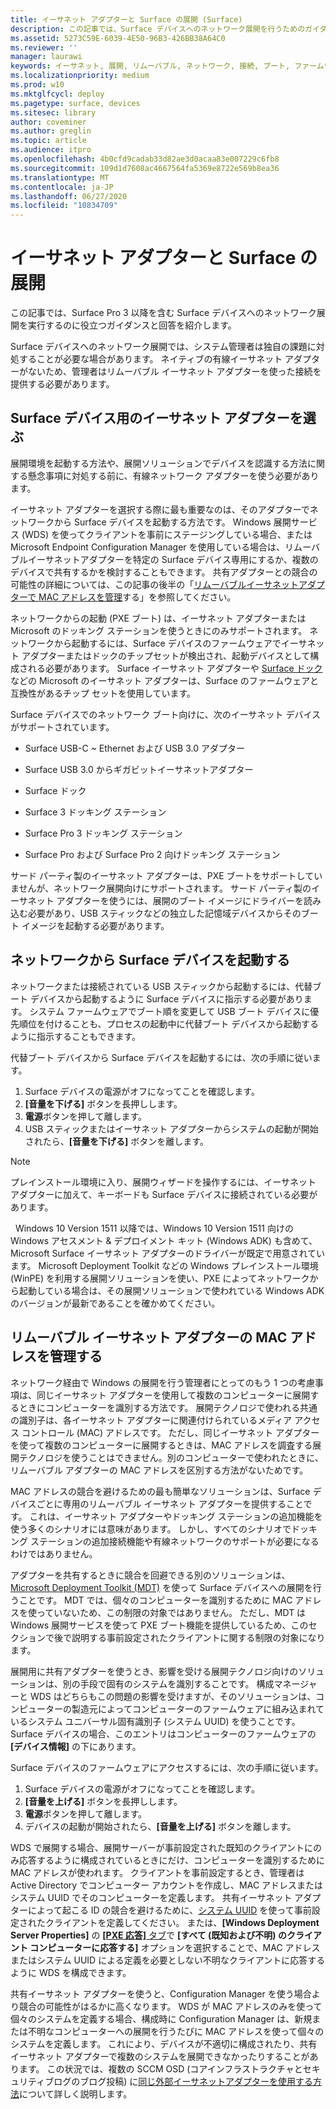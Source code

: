 ```yaml
---
title: イーサネット アダプターと Surface の展開 (Surface)
description: この記事では、Surface デバイスへのネットワーク展開を行うためのガイダンスと手法を示します。
ms.assetid: 5273C59E-6039-4E50-96B3-426BB38A64C0
ms.reviewer: ''
manager: laurawi
keywords: イーサネット, 展開, リムーバブル, ネットワーク, 接続, ブート, ファームウェア, デバイス, アダプター, PXE ブート, USB, ethernet, deploy, removable, network, connectivity, boot, firmware, device, adapter, PXE boot, USB
ms.localizationpriority: medium
ms.prod: w10
ms.mktglfcycl: deploy
ms.pagetype: surface, devices
ms.sitesec: library
author: coveminer
ms.author: greglin
ms.topic: article
ms.audience: itpro
ms.openlocfilehash: 4b0cfd9cadab33d82ae3d0acaa83e007229c6fb8
ms.sourcegitcommit: 109d1d7608ac4667564fa5369e8722e569b8ea36
ms.translationtype: MT
ms.contentlocale: ja-JP
ms.lasthandoff: 06/27/2020
ms.locfileid: "10834709"
---
```

# イーサネット アダプターと Surface の展開


この記事では、Surface Pro 3 以降を含む Surface デバイスへのネットワーク展開を実行するのに役立つガイダンスと回答を紹介します。

Surface デバイスへのネットワーク展開では、システム管理者は独自の課題に対処することが必要な場合があります。 ネイティブの有線イーサネット アダプターがないため、管理者はリムーバブル イーサネット アダプターを使った接続を提供する必要があります。

##  <a name="select-an-ethernet-adapter-for-surface-devices"></a>Surface デバイス用のイーサネット アダプターを選ぶ


展開環境を起動する方法や、展開ソリューションでデバイスを認識する方法に関する懸念事項に対処する前に、有線ネットワーク アダプターを使う必要があります。

イーサネット アダプターを選択する際に最も重要なのは、そのアダプターでネットワークから Surface デバイスを起動する方法です。 Windows 展開サービス (WDS) を使ってクライアントを事前にステージングしている場合、または Microsoft Endpoint Configuration Manager を使用している場合は、リムーバブルイーサネットアダプターを特定の Surface デバイス専用にするか、複数のデバイスで共有するかを検討することもできます。 共有アダプターとの競合の可能性の詳細については、この記事の後半の「[リムーバブルイーサネットアダプターで MAC アドレスを管理](#manage-mac-addresses)する」を参照してください。

ネットワークからの起動 (PXE ブート) は、イーサネット アダプターまたは Microsoft のドッキング ステーションを使うときにのみサポートされます。 ネットワークから起動するには、Surface デバイスのファームウェアでイーサネット アダプターまたはドックのチップセットが検出され、起動デバイスとして構成される必要があります。 Surface イーサネット アダプターや [Surface ドック](https://www.microsoft.com/surface/accessories/surface-dock)などの Microsoft のイーサネット アダプターは、Surface のファームウェアと互換性があるチップ セットを使用しています。

Surface デバイスでのネットワーク ブート向けに、次のイーサネット デバイスがサポートされています。

-   Surface USB-C ~ Ethernet および USB 3.0 アダプター

-   Surface USB 3.0 からギガビットイーサネットアダプター

-   Surface ドック

-   Surface 3 ドッキング ステーション

-   Surface Pro 3 ドッキング ステーション

-   Surface Pro および Surface Pro 2 向けドッキング ステーション

サード パーティ製のイーサネット アダプターは、PXE ブートをサポートしていませんが、ネットワーク展開向けにサポートされます。 サード パーティ製のイーサネット アダプターを使うには、展開のブート イメージにドライバーを読み込む必要があり、USB スティックなどの独立した記憶域デバイスからそのブート イメージを起動する必要があります。

##  <a name="boot-surface-devices-from-the-network"></a>ネットワークから Surface デバイスを起動する

ネットワークまたは接続されている USB スティックから起動するには、代替ブート デバイスから起動するように Surface デバイスに指示する必要があります。 システム ファームウェアでブート順を変更して USB ブート デバイスに優先順位を付けることも、プロセスの起動中に代替ブート デバイスから起動するように指示することもできます。

代替ブート デバイスから Surface デバイスを起動するには、次の手順に従います。

1.  Surface デバイスの電源がオフになってことを確認します。
2.  **[音量を下げる]** ボタンを長押しします。
3.  **電源**ボタンを押して離します。
4.  USB スティックまたはイーサネット アダプターからシステムの起動が開始されたら、**[音量を下げる]** ボタンを離します。

>[!NOTE]
>プレインストール環境に入り、展開ウィザードを操作するには、イーサネット アダプターに加えて、キーボードも Surface デバイスに接続されている必要があります。

 
Windows 10 Version 1511 以降では、Windows 10 Version 1511 向けの Windows アセスメント & デプロイメント キット (Windows ADK) も含めて、Microsoft Surface イーサネット アダプターのドライバーが既定で用意されています。 Microsoft Deployment Toolkit などの Windows プレインストール環境 (WinPE) を利用する展開ソリューションを使い、PXE によってネットワークから起動している場合は、その展開ソリューションで使われている Windows ADK のバージョンが最新であることを確かめてください。

## <a href="" id="manage-mac-addresses"></a>リムーバブル イーサネット アダプターの MAC アドレスを管理する

ネットワーク経由で Windows の展開を行う管理者にとってのもう 1 つの考慮事項は、同じイーサネット アダプターを使用して複数のコンピューターに展開するときにコンピューターを識別する方法です。 展開テクノロジで使われる共通の識別子は、各イーサネット アダプターに関連付けられているメディア アクセス コントロール (MAC) アドレスです。 ただし、同じイーサネット アダプターを使って複数のコンピューターに展開するときは、MAC アドレスを調査する展開テクノロジを使うことはできません。別のコンピューターで使われたときに、リムーバブル アダプターの MAC アドレスを区別する方法がないためです。

MAC アドレスの競合を避けるための最も簡単なソリューションは、Surface デバイスごとに専用のリムーバブル イーサネット アダプターを提供することです。 これは、イーサネット アダプターやドッキング ステーションの追加機能を使う多くのシナリオには意味があります。 しかし、すべてのシナリオでドッキング ステーションの追加接続機能や有線ネットワークのサポートが必要になるわけではありません。

アダプターを共有するときに競合を回避できる別のソリューションは、[Microsoft Deployment Toolkit (MDT)](https://technet.microsoft.com/windows/dn475741) を使って Surface デバイスへの展開を行うことです。 MDT では、個々のコンピューターを識別するために MAC アドレスを使っていないため、この制限の対象ではありません。 ただし、MDT は Windows 展開サービスを使って PXE ブート機能を提供しているため、このセクションで後で説明する事前設定されたクライアントに関する制限の対象になります。

展開用に共有アダプターを使うとき、影響を受ける展開テクノロジ向けのソリューションは、別の手段で固有のシステムを識別することです。 構成マネージャーと WDS はどちらもこの問題の影響を受けますが、そのソリューションは、コンピューターの製造元によってコンピューターのファームウェアに組み込まれているシステム ユニバーサル固有識別子 (システム UUID) を使うことです。 Surface デバイスの場合、このエントリはコンピューターのファームウェアの **[デバイス情報]** の下にあります。

Surface デバイスのファームウェアにアクセスするには、次の手順に従います。

1.  Surface デバイスの電源がオフになってことを確認します。
2.  **[音量を上げる]** ボタンを長押しします。
3.  **電源**ボタンを押して離します。
4.  デバイスの起動が開始されたら、**[音量を上げる]** ボタンを離します。

WDS で展開する場合、展開サーバーが事前設定された既知のクライアントにのみ応答するように構成されているときにだけ、コンピューターを識別するために MAC アドレスが使われます。 クライアントを事前設定するとき、管理者は Active Directory でコンピューター アカウントを作成し、MAC アドレスまたはシステム UUID でそのコンピューターを定義します。 共有イーサネット アダプターによって起こる ID の競合を避けるために、[システム UUID](https://technet.microsoft.com/library/cc742034) を使って事前設定されたクライアントを定義してください。 または、**[Windows Deployment Server Properties]** の [**[PXE 応答]** タブ](https://technet.microsoft.com/library/cc732360)で **[すべて (既知および不明) のクライアント コンピューターに応答する]** オプションを選択することで、MAC アドレスまたはシステム UUID による定義を必要としない不明なクライアントに応答するように WDS を構成できます。

共有イーサネット アダプターを使うと、Configuration Manager を使う場合より競合の可能性がはるかに高くなります。 WDS が MAC アドレスのみを使って個々のシステムを定義する場合、構成時に Configuration Manager は、新規または不明なコンピューターへの展開を行うたびに MAC アドレスを使って個々のシステムを定義します。 これにより、デバイスが不適切に構成されたり、共有イーサネット アダプターで複数のシステムを展開できなかったりすることがあります。 この状況では、複数の SCCM OSD (コアインフラストラクチャとセキュリティブログのブログ投稿) に[同じ外部イーサネットアダプターを使用する方法](https://techcommunity.microsoft.com/t5/core-infrastructure-and-security/how-to-use-the-same-external-ethernet-adapter-for-multiple-sccm/ba-p/257374)について詳しく説明します。

 

 





